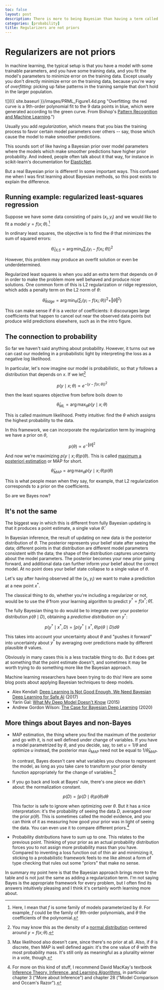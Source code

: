 ```yaml
---
toc: false
layout: post
description: There is more to being Bayesian than having a term called "prior" in your loss function.
categories: [probability]
title: Regularizers are not priors
---
```

# Regularizers are not priors

In machine learning, the typical setup is that you have a model with some
trainable parameters, and you have some training data, and you fit the model's
parameters to minimize error on the training data. Except usually you don't
directly minimize error on the training data, because you're wary of
_overfitting_: picking up false patterns in the training sample that don't hold
in the larger population.

![]({{ site.baseurl }}/images/PRML_Figure1.4d.png "Overfitting: the red curve is
a 9th-order polynomial fit to the 9 data points in blue, which were generated
according to the green curve. From Bishop's [Pattern Recognition and Machine
Learning][prml].")

[prml]: https://www.microsoft.com/en-us/research/people/cmbishop/#!prml-book

Usually you add _regularization_, which means that you bias the training process
to favor certain model parameters over others -- say, those which cause the model
to make smoother predictions.

This sounds sort of like having a Bayesian prior over model parameters where the
models which make smoother predictions have higher prior probability. And
indeed, people often talk about it that way, for instance in scikit-learn's
documentation for [ElasticNet](elasticnet).

[elasticnet]: https://scikit-learn.org/stable/modules/generated/sklearn.linear_model.ElasticNet.html

But a real Bayesian prior is different! In some important ways. This confused me
when I was first learning about Bayesian methods, so this post exists to explain
the difference.

## Running example: regularized least-squares regression

Suppose we have some data consisting of pairs $(x_i, y_i)$ and we would like to
fit a model $y = f(x; \theta)$.[^fxtheta]

[^fxtheta]: Here, I mean that $f$ is some family of models parameterized by
    $\theta$. For example, $f$ could be the family of 9th-order polynomials, and
    $\theta$ the coefficients of the polynomial.

In ordinary least squares, the objective is to find the $\theta$ that minimizes
the sum of squared errors:

$$ \hat \theta_{OLS} = \arg \min_\theta \sum_i (y_i - f(x_i; \theta))^2 $$

However, this problem may produce an overfit solution or even be
underdetermined.

Regularized least squares is when you add an extra term that depends on $\theta$
in order to make the problem more well behaved and produce nicer solutions. One
common form of this is L2 regularization or ridge regression, which adds a
penalty term on the L2 norm of $\theta$:

$$ \hat \theta_{Ridge} = \arg \min_\theta \left( \sum_i (y_i - f(x_i; \theta))^2 + \Vert\theta\Vert^2 \right) $$

This can make sense if $\theta$ is a vector of coefficients: it discourages
large coefficients that happen to cancel out near the observed data points but
produce wild predictions elsewhere, such as in the intro figure.

## The connection to probability

So far we haven't said anything about probability. However, it turns out we can
cast our modeling in a probabilistic light by interpreting the loss as a
negative log likelihood.

In particular, let's now imagine our model is probabilistic, so that $y$ follows
a distribution that depends on $x$. If we let[^gaussian]

$$p(y \mid x; \theta) \propto e^{-(y - f(x; \theta))^2}$$

[^gaussian]: You may know this as the density of a [normal
    distribution][gaussian] centered around $y = f(x; \theta)$.

[gaussian]: https://en.wikipedia.org/wiki/Normal_distribution

then the least squares objective from before boils down to

$$\hat\theta_{ML} = \arg \max_\theta p(y \mid x; \theta)$$

This is called maximum likelihood. Pretty intuitive: find the $\theta$ which
assigns the highest probability to the data.

In this framework, we can incorporate the regularization term by imagining we
have a prior on $\theta$,

$$p(\theta) \propto e^{- \Vert\theta\Vert^2}$$

And now we're maximizing $p(y \mid x; \theta) p(\theta)$. This is called
[maximum a posteriori
estimation](https://en.wikipedia.org/wiki/Maximum_a_posteriori_estimation) or
MAP for short.

$$\hat\theta_{MAP} = \arg \max_\theta p(y \mid x; \theta) p(\theta)$$

This is what people mean when they say, for example, that L2 regularization
corresponds to a prior on the coefficients.

So are we Bayes now?

## It's not the same

The biggest way in which this is different from fully Bayesian updating is that
it produces a point estimate, a single value $\hat\theta$.

In Bayesian inference, the result of updating on new data *is* the posterior
distribution of $\theta$. The posterior represents your belief state after
seeing the data; different points in that distribution are different model
parameters consistent with the data; the shape of the distribution captures
uncertainty about the model parameters. The posterior becomes your new prior
going forward, and additional data can further inform your belief about the
correct model. At no point does your belief state collapse to a single value of
$\theta$.

Let's say after having observed all the $(x_i, y_i)$ we want to make a
prediction at a new point $x^*$.

The classical thing to do, whether you're including a regularizer or not, would
be to use the $\hat\theta$ from your learning algorithm to predict $y^* = f(x^*;
\hat\theta)$.

The fully Bayesian thing to do would be to integrate over your posterior
distribution $p(\theta \mid D)$, obtaining a *predictive distribution* on $y^*$:

$$p(y^* \mid x^*, D) = \int p(y^* \mid x^*, \theta) p(\theta \mid D) d\theta$$

This takes into account your uncertainty about $\theta$ and "pushes it forward"
into uncertainty about $y^*$ by averaging over predictions made by different
plausible $\theta$ values.

Obviously in many cases this is a less tractable thing to do. But it does get at
something that the point estimate doesn't, and sometimes it may be worth trying
to do something more like the Bayesian approach.

Machine learning researchers have been trying to do this! Here are some blog
posts about applying Bayesian techniques to deep models.

* Alex Kendall: [Deep Learning Is Not Good Enough, We Need Bayesian Deep Learning for Safe AI](https://alexgkendall.com/computer_vision/bayesian_deep_learning_for_safe_ai/) (2017)
* Yarin Gal: [What My Deep Model Doesn't Know](http://mlg.eng.cam.ac.uk/yarin/blog_3d801aa532c1ce.html) (2015)
* Andrew Gordon Wilson: [The Case for Bayesian Deep Learning](https://cims.nyu.edu/~andrewgw/caseforbdl/) (2020)

## More things about Bayes and non-Bayes

* MAP estimation, the thing where you find the maximum of the posterior and go
  with it, is not well defined under change of variables. If you have a model
  parametrized by $\theta$, and you decide, say, to set $u = 1/\theta$ and
  optimize $u$ instead, the posterior max $\hat u_{MAP}$ need not be equal to
  $1/\hat\theta_{MAP}$.

  In contrast, Bayes doesn't care what variables you choose to represent the
  model, as long as you take care to transform your prior density function
  appropriately for the change of variables.[^variables]

[^variables]: Max likelihood also doesn't care, since there's no prior at all.
    Also, if $\theta$ is discrete, then MAP is well defined again: it's the one
    value of $\theta$ with the most probability mass. It's still only as
    meaningful as a plurality winner in a vote, though.

* If you go back and look at Bayes' rule, there's one piece we didn't about: the
  normalization constant.

  $$ p(D) = \int p(D \mid \theta) p(\theta) d\theta $$

  This factor is safe to ignore when optimizing over $\theta$. But it has a nice
  interpretation: it's the probability of seeing the data $D$, averaged over the
  prior $p(\theta)$. This is sometimes called the model evidence, and you can
  think of it as measuring how good your prior was in light of seeing the data.
  You can even use it to compare different priors.[^bmc]

[^bmc]: For more on this kind of stuff, I recommend David MacKay's textbook
    [Inference Theory, Inference, and Learning
    Algorithms](http://www.inference.org.uk/itila/book.html), in particular
    chapter 3 ("More about Inference") and chapter 28 ("Model Comparison and
    Occam's Razor").

* Probability distributions have to sum up to one. This relates to the previous
  point. Thinking of your prior as an actual probability distribution forces you
  to not assign more probability mass than you have. Compared to inventing a
  loss function out of thin air and minimizing it, sticking to a probabilistic
  framework feels to me like almost a form of type checking that rules out some
  "priors" that make no sense.
  
In summary my point here is that the Bayesian approach brings more to the table
and is not just the same as adding a regularization term. I'm not saying Bayes
is the appropriate framework for every problem, but I often find its answers
intuitively pleasing and I think it's certainly worth learning more about.
